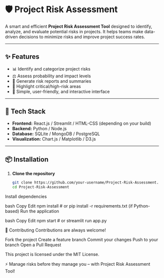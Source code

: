 # 🛡️ Project Risk Assessment

A smart and efficient **Project Risk Assessment Tool** designed to identify, analyze, and evaluate potential risks in projects. It helps teams make data-driven decisions to minimize risks and improve project success rates.  

---

## ✨ Features
- 📊 Identify and categorize project risks  
- ⚖️ Assess probability and impact levels  
- 📑 Generate risk reports and summaries  
- 🔔 Highlight critical/high-risk areas  
- 🎨 Simple, user-friendly, and interactive interface  

---

## 🚀 Tech Stack
- **Frontend:** React.js / Streamlit / HTML-CSS (depending on your build)  
- **Backend:** Python / Node.js  
- **Database:** SQLite / MongoDB / PostgreSQL  
- **Visualization:** Chart.js / Matplotlib / D3.js  

---

## 📦 Installation

1. **Clone the repository**
   ```bash
   git clone https://github.com/your-username/Project-Risk-Assessment.git
   cd Project-Risk-Assessment
Install dependencies

bash
Copy
Edit
npm install   # or pip install -r requirements.txt (if Python-based)
Run the application

bash
Copy
Edit
npm start     # or streamlit run app.py

🤝 Contributing
Contributions are always welcome!

Fork the project
Create a feature branch
Commit your changes
Push to your branch
Open a Pull Request


This project is licensed under the MIT License.

⚡ Manage risks before they manage you – with Project Risk Assessment Tool!

